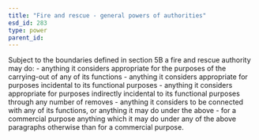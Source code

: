 ```yaml
---
title: "Fire and rescue - general powers of authorities"
esd_id: 283
type: power
parent_id:  
---
```


Subject to the boundaries defined in section 5B a fire and rescue authority may do:  - anything it considers appropriate for the purposes of the carrying-out of any of its functions  - anything it considers appropriate for purposes incidental to its functional purposes  - anything it considers appropriate for purposes indirectly incidental to its functional purposes through any number of removes  - anything it considers to be connected with any of its functions, or  anything it may do under the above  - for a commercial purpose anything which it may do under any of the above paragraphs otherwise than for a commercial purpose.

